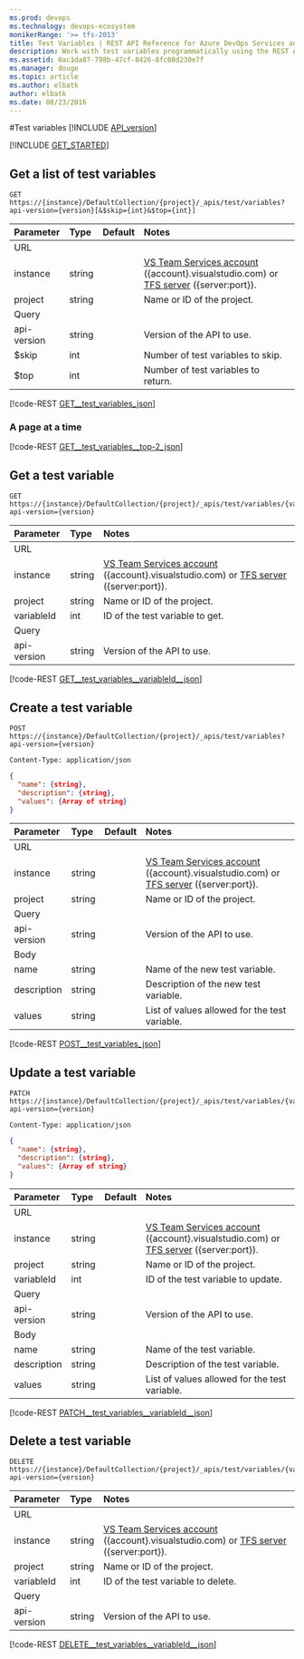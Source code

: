 ```yaml
---
ms.prod: devops
ms.technology: devops-ecosystem
monikerRange: '>= tfs-2013'
title: Test Variables | REST API Reference for Azure DevOps Services and Team Foundation Server
description: Work with test variables programmatically using the REST APIs for Azure DevOps Services and Team Foundation Server.
ms.assetid: 0ac1da87-798b-47cf-8426-8fc08d230e7f
ms.manager: douge
ms.topic: article
ms.author: elbatk
author: elbatk
ms.date: 08/23/2016
---
```


#Test variables
[!INCLUDE [API_version](../_data/version3-preview.md)]

[!INCLUDE [GET_STARTED](../_data/get-started.md)]

## Get a list of test variables

```no-highlight
GET https://{instance}/DefaultCollection/{project}/_apis/test/variables?api-version={version}[&$skip={int}&$top={int}]
```

| Parameter          | Type    | Default | Notes
|:-------------------|:--------|:--------|:---------------------
| URL
| instance           | string  |         | [VS Team Services account](/azure/devops/integrate/get-started/rest/basics) ({account}.visualstudio.com) or [TFS server](/azure/devops/integrate/get-started/rest/basics) ({server:port}).
| project            | string  |         | Name or ID of the project.
| Query
| api-version        | string  |         | Version of the API to use.
| $skip				 | int     |         | Number of test variables to skip.
| $top               | int     |         | Number of test variables to return.

[!code-REST [GET__test_variables_json](./_data/variables/GET__test_variables.json)]

### A page at a time

[!code-REST [GET__test_variables__top-2_json](./_data/variables/GET__test_variables__top-2.json)]

## Get a test variable

```no-highlight
GET https://{instance}/DefaultCollection/{project}/_apis/test/variables/{variableId}?api-version={version}
```

| Parameter          | Type    | Notes
|:-------------------|:--------|:---------------------
| URL
| instance           | string  | [VS Team Services account](/azure/devops/integrate/get-started/rest/basics) ({account}.visualstudio.com) or [TFS server](/azure/devops/integrate/get-started/rest/basics) ({server:port}).
| project            | string  | Name or ID of the project.
| variableId               | int     | ID of the test variable to get.
| Query
| api-version        | string  | Version of the API to use.

[!code-REST [GET__test_variables__variableId__json](./_data/variables/GET__test_variables__variableId_.json)]

## Create a test variable

```no-highlight
POST https://{instance}/DefaultCollection/{project}/_apis/test/variables?api-version={version}
```
```http
Content-Type: application/json
```
```json
{
  "name": {string},
  "description": {string},
  "values": {Array of string}
}
```

| Parameter   | Type     | Default                     | Notes
|:------------|:---------|:----------------------------|:---------------------
| URL
| instance    | string   |                             | [VS Team Services account](/azure/devops/integrate/get-started/rest/basics) ({account}.visualstudio.com) or [TFS server](/azure/devops/integrate/get-started/rest/basics) ({server:port}).
| project     | string   |                             | Name or ID of the project.
| Query
| api-version | string   |                             | Version of the API to use.
| Body
| name        | string   |                             | Name of the new test variable.
| description | string   |                             | Description of the new test variable.
| values      | string   |                             | List of values allowed for the test variable.

[!code-REST [POST__test_variables_json](./_data/variables/POST__test_variables.json)]

## Update a test variable

```no-highlight
PATCH https://{instance}/DefaultCollection/{project}/_apis/test/variables/{variableId}?api-version={version}
```
```http
Content-Type: application/json
```
```json
{
  "name": {string},
  "description": {string},
  "values": {Array of string}
}
```

| Parameter   | Type     | Default                     | Notes
|:------------|:---------|:----------------------------|:---------------------
| URL
| instance    | string   |                             | [VS Team Services account](/azure/devops/integrate/get-started/rest/basics) ({account}.visualstudio.com) or [TFS server](/azure/devops/integrate/get-started/rest/basics) ({server:port}).
| project     | string   |                             | Name or ID of the project.
| variableId               | int     |                 | ID of the test variable to update.
| Query
| api-version | string   |                             | Version of the API to use.
| Body
| name        | string   |                             | Name of the test variable.
| description | string   |                             | Description of the test variable.
| values      | string   |                             | List of values allowed for the test variable.


[!code-REST [PATCH__test_variables__variableId__json](./_data/variables/PATCH__test_variables__variableId_.json)]

## Delete a test variable

```no-highlight
DELETE https://{instance}/DefaultCollection/{project}/_apis/test/variables/{variableId}?api-version={version}
```

| Parameter          | Type    | Notes
|:-------------------|:--------|:---------------------
| URL
| instance           | string  | [VS Team Services account](/azure/devops/integrate/get-started/rest/basics) ({account}.visualstudio.com) or [TFS server](/azure/devops/integrate/get-started/rest/basics) ({server:port}).
| project            | string  | Name or ID of the project.
| variableId               | int     | ID of the test variable to delete.
| Query
| api-version        | string  | Version of the API to use.

[!code-REST [DELETE__test_variables__variableId__json](./_data/variables/DELETE__test_variables__variableId_.json)]
